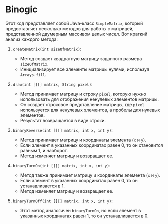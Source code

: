 # Binogic
Этот код представляет собой Java-класс `SimpleMatrix`, который предоставляет несколько методов для работы с матрицей, представленной двумерным массивом целых чисел. Вот краткий анализ каждого метода:

1. `createMatrix(int sizeOfMatrix)`:
   - Метод создает квадратную матрицу заданного размера `sizeOfMatrix`.
   - Инициализирует все элементы матрицы нулями, используя `Arrays.fill`.

2. `draw(int [][] matrix, String pixel)`:
   - Метод принимает матрицу и строку `pixel`, которую нужно использовать для отображения ненулевых элементов матрицы.
   - Он создает строковое представление матрицы, где `pixel` используется для ненулевых элементов, а пробелы для нулевых элементов.
   - Результат возвращается в виде строки.

3. `binaryReverse(int [][] matrix, int x, int y)`:
   - Метод принимает матрицу и координаты элемента (`x` и `y`).
   - Если элемент в указанных координатах равен 0, то он становится равным 1, и наоборот.
   - Метод изменяет матрицу и возвращает ее.

4. `binaryTurnOn(int [][] matrix, int x, int y)`:
   - Метод также принимает матрицу и координаты элемента (`x` и `y`).
   - Если элемент в указанных координатах равен 0, то он устанавливается в 1.
   - Метод изменяет матрицу и возвращает ее.

5. `binaryTurnOff(int [][] matrix, int x, int y)`:
   - Этот метод аналогичен `binaryTurnOn`, но если элемент в указанных координатах равен 1, то он устанавливается в 0.
